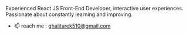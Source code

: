  Experienced React JS Front-End Developer, interactive user experiences. Passionate about constantly         learning and improving.
- 📫  reach me :  ghalitarek510@gmail.com

<!---
Tarek994/Tarek994 is a ✨ special ✨ repository because its `README.md` (this file) appears on your GitHub profile.
You can click the Preview link to take a look at your changes.
--->

